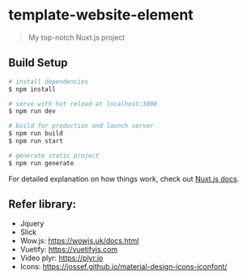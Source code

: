 # template-website-element

> My top-notch Nuxt.js project

## Build Setup

``` bash
# install dependencies
$ npm install

# serve with hot reload at localhost:3000
$ npm run dev

# build for production and launch server
$ npm run build
$ npm run start

# generate static project
$ npm run generate
```

For detailed explanation on how things work, check out [Nuxt.js docs](https://nuxtjs.org).

## Refer library:
- Jquery
- Slick
- Wow.js: https://wowjs.uk/docs.html
- Vuetify: https://vuetifyjs.com
- Video plyr: https://plyr.io
- Icons: https://jossef.github.io/material-design-icons-iconfont/

